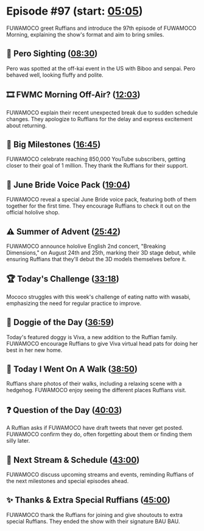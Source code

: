 # Episode #97 (start: [05:05](https://youtu.be/oKVNiM-NuJU?t=05m05s))

FUWAMOCO greet Ruffians and introduce the 97th episode of FUWAMOCO Morning, explaining the show's format and aim to bring smiles.

## 👀 Pero Sighting ([08:30](https://youtu.be/oKVNiM-NuJU?t=08m30s))

Pero was spotted at the off-kai event in the US with Biboo and senpai. Pero behaved well, looking fluffy and polite.

## 🎞️ FWMC Morning Off-Air? ([12:03](https://youtu.be/oKVNiM-NuJU?t=12m03s))

FUWAMOCO explain their recent unexpected break due to sudden schedule changes. They apologize to Ruffians for the delay and express excitement about returning.

## 🏁 Big Milestones ([16:45](https://youtu.be/oKVNiM-NuJU?t=16m45s))

FUWAMOCO celebrate reaching 850,000 YouTube subscribers, getting closer to their goal of 1 million. They thank the Ruffians for their support.

## 📢 June Bride Voice Pack ([19:04](https://youtu.be/oKVNiM-NuJU?t=19m04s))

FUWAMOCO reveal a special June Bride voice pack, featuring both of them together for the first time. They encourage Ruffians to check it out on the official hololive shop​​.

## ⚠️ Summer of Advent ([25:42](https://youtu.be/oKVNiM-NuJU?t=25m42s))

FUWAMOCO announce hololive English 2nd concert, "Breaking Dimensions," on August 24th and 25th, marking their 3D stage debut, while ensuring Ruffians that they'll debut the 3D models themselves before it.

## 🏆 Today's Challenge ([33:18](https://youtu.be/oKVNiM-NuJU?t=33m18s))

Mococo struggles with this week's challenge of eating natto with wasabi, emphasizing the need for regular practice to improve.

## 🐶 Doggie of the Day ([36:59](https://youtu.be/oKVNiM-NuJU?t=36m59s))

Today's featured doggy is Viva, a new addition to the Ruffian family. FUWAMOCO encourage Ruffians to give Viva virtual head pats for doing her best in her new home.

## 🚶 Today I Went On A Walk ([38:50](https://youtu.be/oKVNiM-NuJU?t=38m50s))

Ruffians share photos of their walks, including a relaxing scene with a hedgehog. FUWAMOCO enjoy seeing the different places Ruffians visit.

## ❓ Question of the Day ([40:03](https://youtu.be/oKVNiM-NuJU?t=40m03s))

A Ruffian asks if FUWAMOCO have draft tweets that never get posted. FUWAMOCO confirm they do, often forgetting about them or finding them silly later.

## 📅 Next Stream & Schedule ([43:00](https://youtu.be/oKVNiM-NuJU?t=43m00s))

FUWAMOCO discuss upcoming streams and events, reminding Ruffians of the next milestones and special episodes ahead.

## ✨ Thanks & Extra Special Ruffians ([45:00](https://youtu.be/oKVNiM-NuJU?t=45m00s))

FUWAMOCO thank the Ruffians for joining and give shoutouts to extra special Ruffians. They ended the show with their signature BAU BAU.
